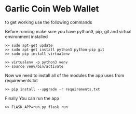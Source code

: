 # Garlic Coin Web Wallet

to get working use the following commands

Before running make sure you have python3, pip, git and virtual environment installed
```
>> sudo apt-get update
>> sudo apt-get install python3 python-pip git
>> sudo pip install virtualenv
```

```
>> virtualenv -p python3 venv
>> source venv/bin/activate
```

Now we need to install all of the modules the app uses from requirements.txt
```
>> pip install --upgrade -r requirements.txt
```

Finally You can run the app
```
>> FLASK_APP=run.py flask run
```
